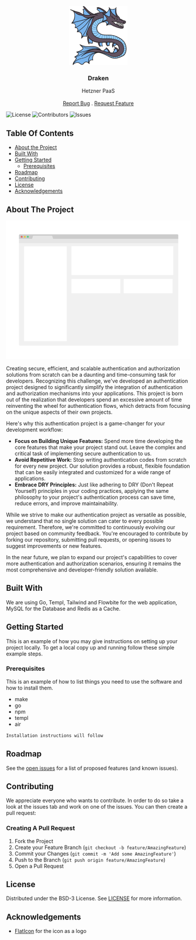 <br/>
<p align="center">
  <a href="https://github.com/yzaimoglu/draken">
    <img src=".github/images/logo.png" alt="Logo" width="160" height="160">
  </a>

  <h3 align="center">Draken</h3>

  <p align="center">
    Hetzner PaaS
    <br/>
    <br/>
    <a href="https://github.com/yzaimoglu/draken/issues">Report Bug</a>
    .
    <a href="https://github.com/yzaimoglu/draken/issues">Request Feature</a>
  </p>
</p>

![License](https://img.shields.io/github/license/yzaimoglu/draken) ![Contributors](https://img.shields.io/github/contributors/yzaimoglu/draken?color=dark-green) ![Issues](https://img.shields.io/github/issues/yzaimoglu/draken)

## Table Of Contents

* [About the Project](#about-the-project)
* [Built With](#built-with)
* [Getting Started](#getting-started)
  * [Prerequisites](#prerequisites)
* [Roadmap](#roadmap)
* [Contributing](#contributing)
* [License](#license)
* [Acknowledgements](#acknowledgements)

## About The Project

![Screen Shot](.github/images/screenshot.png)

Creating secure, efficient, and scalable authentication and authorization solutions from scratch can be a daunting and time-consuming task for developers. Recognizing this challenge, we've developed an authentication project designed to significantly simplify the integration of authentication and authorization mechanisms into your applications. This project is born out of the realization that developers spend an excessive amount of time reinventing the wheel for authentication flows, which detracts from focusing on the unique aspects of their own projects.

Here's why this authentication project is a game-changer for your development workflow:

* **Focus on Building Unique Features:** Spend more time developing the core features that make your project stand out. Leave the complex and critical task of implementing secure authentication to us.
* **Avoid Repetitive Work:** Stop writing authentication codes from scratch for every new project. Our solution provides a robust, flexible foundation that can be easily integrated and customized for a wide range of applications.
* **Embrace DRY Principles:** Just like adhering to DRY (Don't Repeat Yourself) principles in your coding practices, applying the same philosophy to your project's authentication process can save time, reduce errors, and improve maintainability.

While we strive to make our authentication project as versatile as possible, we understand that no single solution can cater to every possible requirement. Therefore, we're committed to continuously evolving our project based on community feedback. You're encouraged to contribute by forking our repository, submitting pull requests, or opening issues to suggest improvements or new features.

In the near future, we plan to expand our project's capabilities to cover more authentication and authorization scenarios, ensuring it remains the most comprehensive and developer-friendly solution available.

## Built With

We are using Go, Templ, Tailwind and Flowbite for the web application, MySQL for the Database and Redis as a Cache.

## Getting Started

This is an example of how you may give instructions on setting up your project locally.
To get a local copy up and running follow these simple example steps.

### Prerequisites

This is an example of how to list things you need to use the software and how to install them.

* make
* go 
* npm
* templ
* air

```sh
Installation instructions will follow
```

## Roadmap

See the [open issues](https://github.com/yzaimoglu/draken/issues) for a list of proposed features (and known issues).

## Contributing

We appreciate everyone who wants to contribute. In order to do so take a look at the issues tab and work on one of the issues. You can then create a pull request:

### Creating A Pull Request

1. Fork the Project
2. Create your Feature Branch (`git checkout -b feature/AmazingFeature`)
3. Commit your Changes (`git commit -m 'Add some AmazingFeature'`)
4. Push to the Branch (`git push origin feature/AmazingFeature`)
5. Open a Pull Request

## License

Distributed under the BSD-3 License. See [LICENSE](https://github.com/yzaimoglu/draken/blob/master/LICENSE) for more information.

## Acknowledgements

* [FlatIcon](https://www.flaticon.com/) for the icon as a logo
